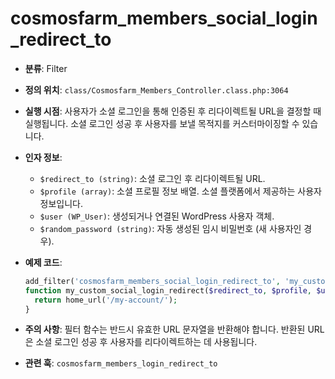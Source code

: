 # cosmosfarm_members_social_login_redirect_to

- **분류**: Filter
- **정의 위치**: `class/Cosmosfarm_Members_Controller.class.php:3064`
- **실행 시점**: 사용자가 소셜 로그인을 통해 인증된 후 리다이렉트될 URL을 결정할 때 실행됩니다. 소셜 로그인 성공 후 사용자를 보낼 목적지를 커스터마이징할 수 있습니다.
- **인자 정보**:
  - `$redirect_to (string)`: 소셜 로그인 후 리다이렉트될 URL.
  - `$profile (array)`: 소셜 프로필 정보 배열. 소셜 플랫폼에서 제공하는 사용자 정보입니다.
  - `$user (WP_User)`: 생성되거나 연결된 WordPress 사용자 객체.
  - `$random_password (string)`: 자동 생성된 임시 비밀번호 (새 사용자인 경우).
- **예제 코드**:

  ```php
  add_filter('cosmosfarm_members_social_login_redirect_to', 'my_custom_social_login_redirect', 10, 4);
  function my_custom_social_login_redirect($redirect_to, $profile, $user, $random_password) {
    return home_url('/my-account/');
  }
  ```

- **주의 사항**: 필터 함수는 반드시 유효한 URL 문자열을 반환해야 합니다. 반환된 URL은 소셜 로그인 성공 후 사용자를 리다이렉트하는 데 사용됩니다.
- **관련 훅**: `cosmosfarm_members_login_redirect_to`
